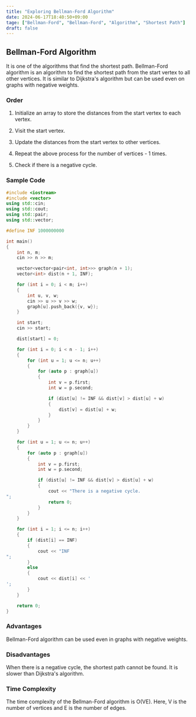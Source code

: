 ```yaml
---
title: "Exploring Bellman-Ford Algorithm"
date: 2024-06-17T18:40:50+09:00
tage: ["Bellman-Ford", "Bellman-Ford", "Algorithm", "Shortest Path"]
draft: false
---
```


## Bellman-Ford Algorithm

It is one of the algorithms that find the shortest path. Bellman-Ford algorithm is an algorithm to find the shortest path from the start vertex to all other vertices. It is similar to Dijkstra's algorithm but can be used even on graphs with negative weights.

### Order

1. Initialize an array to store the distances from the start vertex to each vertex.

2. Visit the start vertex.

3. Update the distances from the start vertex to other vertices.

4. Repeat the above process for the number of vertices - 1 times.

5. Check if there is a negative cycle.

### Sample Code

```cpp
#include <iostream>
#include <vector>
using std::cin;
using std::cout;
using std::pair;
using std::vector;

#define INF 1000000000

int main()
{
    int n, m;
    cin >> n >> m;

    vector<vector<pair<int, int>>> graph(n + 1);
    vector<int> dist(n + 1, INF);

    for (int i = 0; i < m; i++)
    {
        int u, v, w;
        cin >> u >> v >> w;
        graph[u].push_back({v, w});
    }

    int start;
    cin >> start;

    dist[start] = 0;

    for (int i = 0; i < n - 1; i++)
    {
        for (int u = 1; u <= n; u++)
        {
            for (auto p : graph[u])
            {
                int v = p.first;
                int w = p.second;

                if (dist[u] != INF && dist[v] > dist[u] + w)
                {
                    dist[v] = dist[u] + w;
                }
            }
        }
    }

    for (int u = 1; u <= n; u++)
    {
        for (auto p : graph[u])
        {
            int v = p.first;
            int w = p.second;

            if (dist[u] != INF && dist[v] > dist[u] + w)
            {
                cout << "There is a negative cycle.
";
                return 0;
            }
        }
    }

    for (int i = 1; i <= n; i++)
    {
        if (dist[i] == INF)
        {
            cout << "INF
";
        }
        else
        {
            cout << dist[i] << '
';
        }
    }

    return 0;
}
```

### Advantages

Bellman-Ford algorithm can be used even in graphs with negative weights.

### Disadvantages

When there is a negative cycle, the shortest path cannot be found.
It is slower than Dijkstra's algorithm.

### Time Complexity

The time complexity of the Bellman-Ford algorithm is O(VE). Here, V is the number of vertices and E is the number of edges.
